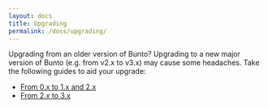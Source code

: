 ```yaml
---
layout: docs
title: Upgrading
permalink: /docs/upgrading/
---
```


Upgrading from an older version of Bunto? Upgrading to a new major version of Bunto (e.g. from v2.x to v3.x) may cause some headaches. Take the following guides to aid your upgrade:

- [From 0.x to 1.x and 2.x](/docs/upgrading/0-to-2/)
- [From 2.x to 3.x](/docs/upgrading/2-to-3/)
